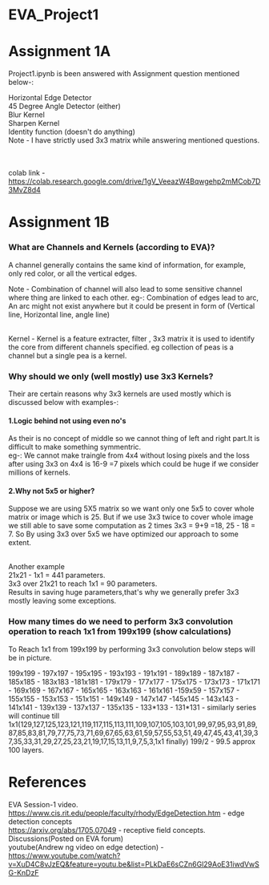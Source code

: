 # EVA_Project1

# Assignment 1A
<p>Project1.ipynb is been answered with Assignment question mentioned below-:</p>
Horizontal Edge Detector
<br>45 Degree Angle Detector (either)
<br>Blur Kernel
<br>Sharpen Kernel
<br>Identity function (doesn't do anything)
<br> Note - I have strictly used 3x3 matrix while answering mentioned questions. 

<br><br>colab link - https://colab.research.google.com/drive/1gV_VeeazW4Bqwgehp2mMCob7D3MvZ8d4


# Assignment 1B
<h3>What are Channels and Kernels (according to EVA)?</h3>
<p>A channel generally contains the same kind of information, for example, only red color, or all the vertical edges.</p>
Note - Combination of channel will also lead to some sensitive channel where thing are linked to each other.
eg-: Combination of edges lead to arc, An arc might not exist anywhere but it could be present in form of (Vertical line, Horizontal line, angle line)

<br>Kernel - Kernel is a feature extracter, filter , 3x3 matrix it is used to identify the core from different channels specified.
eg collection of peas is a channel but a single pea is a kernel.</br>

<h3>Why should we only (well mostly) use 3x3 Kernels?</h3>

<p>Their are certain reasons why 3x3 kernels are used mostly which is discussed below with examples-:</p>

<h4>1.Logic behind not using even no's</h4> As their is no concept of middle so we cannot thing of left and right part.It is difficult to make something symmentric.
<br>eg-: We cannot make traingle from 4x4 without losing pixels and the loss after using 3x3 on 4x4 is 16-9 =7 pixels which could be huge if we consider millions of kernels.</br>

<h4>2.Why not 5x5 or higher?</h4>
Suppose we are using 5X5 matrix so we want only one 5x5 to cover whole matrix or image which is 25.
But if we use 3x3 twice to cover whole image we still able to save some computation as 2 times 3x3 = 9+9 =18,
25 - 18 = 7.
So By using 3x3 over 5x5 we have optimized our approach to some extent.

<br>Another example
<br>21x21 - 1x1 = 441 parameters.
<br>3x3 over 21x21 to reach 1x1 = 90 parameters.</br>
Results in saving huge parameters,that's why we generally prefer 3x3 mostly leaving some exceptions.


<h3>How many times do we need to perform 3x3 convolution operation to reach 1x1 from 199x199 (show calculations)</h3>
<p>To Reach 1x1 from 199x199 by performing 3x3 convolution below steps will be in picture.</p>
199x199 - 197x197 - 195x195 - 193x193 - 191x191 - 189x189 - 187x187 - 185x185 - 183x183 -181x181 - 179x179 - 177x177 - 175x175 - 173x173 - 171x171 - 169x169 - 167x167 - 165x165 - 163x163 - 161x161 -159x59 - 157x157 - 155x155 - 153x153 - 151x151 - 149x149 - 147x147 -145x145 - 143x143 - 141x141 - 139x139 - 137x137 - 135x135 - 133*133 - 131*131 - similarly series will continue till 1x1(129,127,125,123,121,119,117,115,113,111,109,107,105,103,101,99,97,95,93,91,89,87,85,83,81,79,77,75,73,71,69,67,65,63,61,59,57,55,53,51,49,47,45,43,41,39,37,35,33,31,29,27,25,23,21,19,17,15,13,11,9,7,5,3,1x1 finally)
199/2 - 99.5 approx 100 layers.

# References
EVA Session-1 video.
<br>https://www.cis.rit.edu/people/faculty/rhody/EdgeDetection.htm - edge detection concepts
<br>https://arxiv.org/abs/1705.07049 - receptive field concepts.
<br>Discussions(Posted on EVA forum)
<br>youtube(Andrew ng video on edge detection) - https://www.youtube.com/watch?v=XuD4C8vJzEQ&feature=youtu.be&list=PLkDaE6sCZn6Gl29AoE31iwdVwSG-KnDzF

